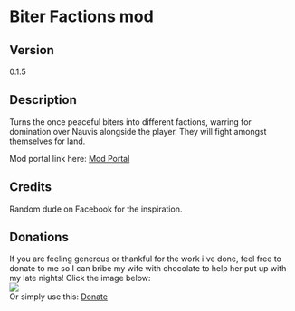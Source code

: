 # Biter Factions mod
## Version  
0.1.5


## Description  
Turns the once peaceful biters into different factions, warring for domination over Nauvis alongside the player. They will fight amongst themselves for land.

Mod portal link here: [Mod Portal]( https://mods.factorio.com/mod/biter_factions)

## Credits
Random dude on Facebook for the inspiration.

## Donations
If you are feeling generous or thankful for the work i've done, feel free to donate to me so I can bribe my wife with chocolate to help her put up with my late nights! Click the image below:  
[![](https://www.paypalobjects.com/en_US/i/btn/btn_donateCC_LG.gif)](https://www.paypal.me/KyranF)  
Or simply use this: [Donate](https://www.paypal.me/KyranF)
